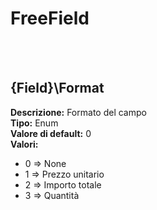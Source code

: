 # FreeField

<br><br> 

{Field}\Format 
----
**Descrizione:** Formato del campo<br>
**Tipo:** Enum<br>
**Valore di default:** 0<br>
**Valori:**
* 0 => None
* 1 => Prezzo unitario
* 2 => Importo totale
* 3 => Quantità
<br>

